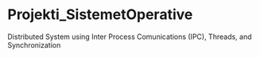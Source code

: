 # Projekti_SistemetOperative
Distributed System using Inter Process Comunications (IPC), Threads, and Synchronization
